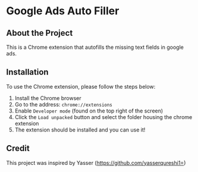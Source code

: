 # Google Ads Auto Filler

## About the Project
This is a Chrome extension that autofills the missing text fields in google ads.

## Installation
To use the Chrome extension, please follow the steps below:

1. Install the Chrome browser
2. Go to the address: `chrome://extensions`
3. Enable `Developer mode` (found on the top right of the screen)
4. Click the `Load unpacked` button and select the folder housing the chrome extension
5. The extension should be installed and you can use it!


## Credit
This project was inspired by Yasser (https://github.com/yasserqureshi1=)